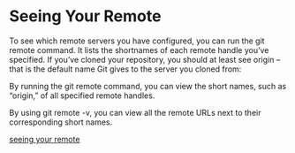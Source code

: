 # Seeing Your Remote

To see which remote servers you have configured, you can run the git remote command. It lists the shortnames of each remote handle you’ve specified. If you’ve cloned your repository, you should at least see origin – that is the default name Git gives to the server you cloned from:


By running the git remote command, you can view the short names, such as “origin,” of all specified remote handles.

By using git remote -v, you can view all the remote URLs next to their corresponding short names.

[seeing your remote](https://blog.udemy.com/git-tutorial-a-comprehensive-guide/)
